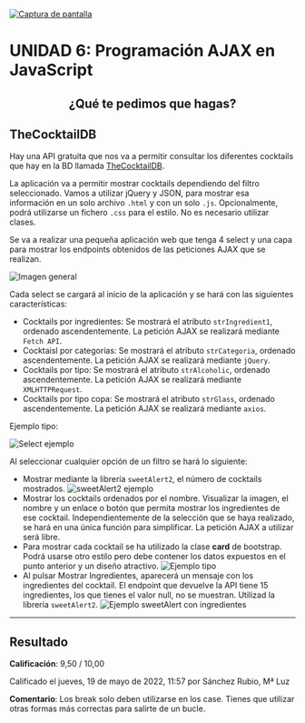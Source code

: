 [![Captura de pantalla](https://github.com/HenestrosaDev/2-daw/blob/main/Desarrollo%20web%20en%20entorno%20cliente/U6%20Programaci%C3%B3n%20AJAX%20en%20JavaScript/Ejercicios/docs/screenshot.png)](https://lhjc-dwec-tarea6.netlify.app/)

# UNIDAD 6: Programación AJAX en JavaScript
## <p align="center">¿Qué te pedimos que hagas?</p>

## TheCocktailDB
Hay una API gratuita que nos va a permitir consultar los diferentes cocktails que hay en la BD llamada [TheCocktailDB](https://www.thecocktaildb.com/api.php).  

La aplicación va a permitir mostrar cocktails dependiendo del filtro seleccionado. Vamos a utilizar jQuery y JSON, para mostrar esa información en un solo archivo `.html` y con un solo `.js`.  Opcionalmente, podrá utilizarse un fichero `.css` para el estilo. No es necesario utilizar clases. 

Se va a realizar una pequeña aplicación web que tenga 4 select y una capa para mostrar los endpoints obtenidos de las peticiones AJAX que se realizan. 

![Imagen general](./img/readme/1.png)

Cada select se cargará al inicio de la aplicación y se hará con las siguientes características: 

- Cocktails por ingredientes:  Se mostrará el atributo `strIngredient1`, ordenado ascendentemente. La petición AJAX se realizará mediante `Fetch API`. 
- Cocktaisl por categorías:  Se mostrará el atributo `strCategoria`, ordenado ascendentemente. La petición AJAX se realizará mediante `jQuery`. 
- Cocktails por tipo:  Se mostrará el atributo `strAlcoholic`, ordenado ascendentemente. La petición AJAX se realizará mediante `XMLHTTPRequest`. 
- Cocktails por tipo copa:  Se mostrará el atributo `strGlass`, ordenado ascendentemente. La petición AJAX se realizará mediante `axios`. 

Ejemplo tipo:

![Select ejemplo](./img/readme/2.png)

Al seleccionar cualquier opción de un filtro se hará lo siguiente:

- Mostrar mediante la librería `sweetAlert2`, el número de cocktails mostrados. ![sweetAlert2 ejemplo](./img/readme/3.png)
- Mostrar los cocktails ordenados por el nombre. Visualizar la imagen, el nombre y un enlace o botón que permita mostrar los ingredientes de ese cocktail. Independientemente de la selección que se haya realizado, se hará en una única función para simplificar. La petición AJAX a utilizar será libre.
- Para mostrar cada cocktail se ha utilizado la clase **card** de bootstrap. Podrá usarse otro estilo pero debe contener los datos expuestos en el punto anterior y un diseño atractivo. ![Ejemplo tipo](./img/readme/4.png)
- Al pulsar Mostrar Ingredientes, aparecerá un mensaje con los ingredientes del cocktail. El endpoint que devuelve la API tiene 15 ingredientes, los que tienes el valor null, no se muestran. Utilizad la librería `sweetAlert2`. ![Ejemplo sweetAlert con ingredientes](./img/readme/5.png)

--- 

## Resultado

**Calificación**: 9,50 / 10,00

Calificado el jueves, 19 de mayo de 2022, 11:57 por Sánchez Rubio, Mª Luz

**Comentario**: Los break solo deben utilizarse en los case. Tienes que utilizar otras formas más correctas para salirte de un bucle.